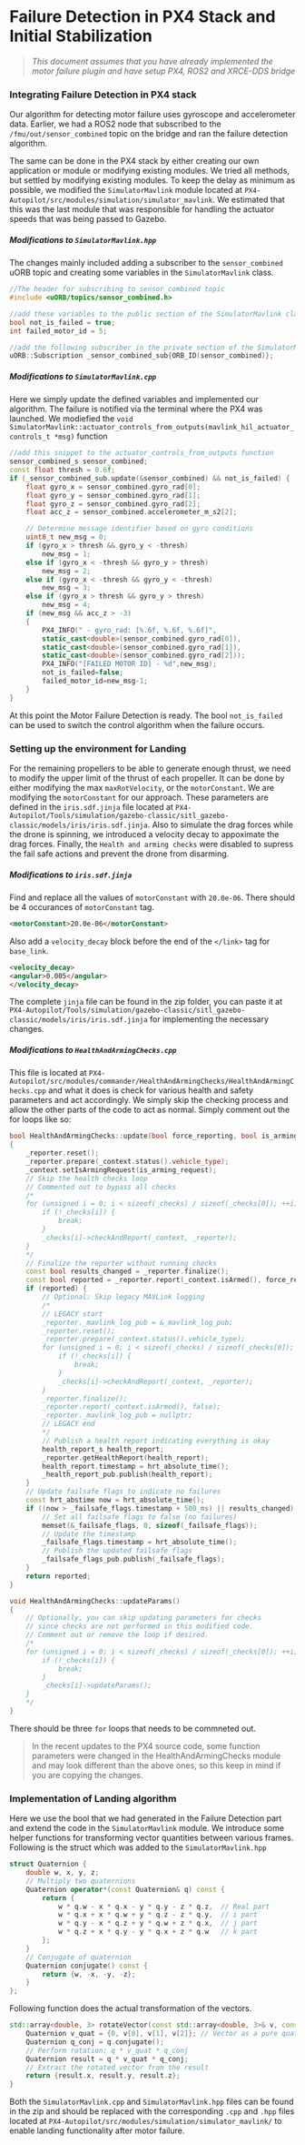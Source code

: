# Failure Detection in PX4 Stack and Initial Stabilization 
>_This document assumes that you have already implemented the motor failure plugin and have setup PX4, ROS2 and  XRCE-DDS bridge_
### Integrating Failure Detection in PX4 stack
Our algorithm for detecting motor failure uses gyroscope and accelerometer data. Earlier, we had a ROS2 node that subscribed to the `/fmu/out/sensor_combined` topic on the bridge and ran the failure detection algorithm.

The same can be done in the PX4 stack by either creating our own application or module or modifying existing modules. We tried all methods, but settled by modifying existing modules. To keep the delay as minimum as possible, we modified the `SimulatorMavlink` module located at `PX4-Autopilot/src/modules/simulation/simulator_mavlink`. We estimated that this was the last module that was responsible for handling the actuator speeds that was being passed to Gazebo.

##### Modifications to `SimulatorMavlink.hpp`
The changes mainly included adding a subscriber to the `sensor_combined` uORB topic and creating some variables in the `SimulatorMavlink` class.
```cpp
//The header for subscribing to sensor_combined topic
#include <uORB/topics/sensor_combined.h>
```

```cpp
//add these variables to the public section of the SimulatorMavlink class
bool not_is_failed = true;
int failed_motor_id = 5;
```
```cpp
//add the following subscriber in the private section of the SimulatorMavlink class
uORB::Subscription _sensor_combined_sub{ORB_ID(sensor_combined)};
```

##### Modifications to `SimulatorMavlink.cpp`
Here we simply update the defined variables and implemented our algorithm. The failure is notified via the terminal where the PX4 was launched. We modiefied the `void SimulatorMavlink::actuator_controls_from_outputs(mavlink_hil_actuator_controls_t *msg)` function
```cpp
//add this snippet to the actuator_controls_from_outputs function
sensor_combined_s sensor_combined;
const float thresh = 0.6f;
if (_sensor_combined_sub.update(&sensor_combined) && not_is_failed) {
    float gyro_x = sensor_combined.gyro_rad[0];
    float gyro_y = sensor_combined.gyro_rad[1];
    float gyro_z = sensor_combined.gyro_rad[2];
    float acc_z = sensor_combined.accelerometer_m_s2[2];

    // Determine message identifier based on gyro conditions
    uint8_t new_msg = 0;
    if (gyro_x > thresh && gyro_y < -thresh)
        new_msg = 1;
    else if (gyro_x < -thresh && gyro_y > thresh)
        new_msg = 2;
    else if (gyro_x < -thresh && gyro_y < -thresh)
        new_msg = 3;
    else if (gyro_x > thresh && gyro_y > thresh)
        new_msg = 4;
    if (new_msg && acc_z > -3)
    {
        PX4_INFO(" - gyro_rad: [%.6f, %.6f, %.6f]",
		static_cast<double>(sensor_combined.gyro_rad[0]),
		static_cast<double>(sensor_combined.gyro_rad[1]),
		static_cast<double>(sensor_combined.gyro_rad[2]));
		PX4_INFO("[FAILED MOTOR ID] - %d",new_msg);
		not_is_failed=false;
		failed_motor_id=new_msg-1;
    }
}
```
At this point the Motor Failure Detection is ready. The bool `not_is_failed` can be used to switch the control algorithm when the failure occurs.


### Setting up the environment for Landing
For the remaining propellers to be able to generate enough thrust, we need to modify the upper limit of the thrust of each propeller. It can be done by either modifying the max `maxRotVelocity`, or the `motorConstant`. We are modifying the `motorConstant` for our approach. These parameters are defined in the `iris.sdf.jinja` file located at `PX4-Autopilot/Tools/simulation/gazebo-classic/sitl_gazebo-classic/models/iris/iris.sdf.jinja`. Also to simulate the drag forces while the drone is spinning, we introduced a velocity decay to appoximate the drag forces. Finally, the `Health and arming checks` were disabled to supress the fail safe actions and prevent the drone from disarming.
##### Modifications to `iris.sdf.jinja`
Find and replace all the values of `motorConstant` with  `20.0e-06`. There should be 4 occurances of `motorConstant` tag.
```html
<motorConstant>20.0e-06</motorConstant>
```
Also add a `velocity_decay` block before the end of the `</link>` tag for `base_link`.
```html
<velocity_decay>
<angular>0.005</angular> 
</velocity_decay>
```

The complete `jinja` file can be found in the zip folder, you can paste it at `PX4-Autopilot/Tools/simulation/gazebo-classic/sitl_gazebo-classic/models/iris/iris.sdf.jinja` for implementing the necessary changes.

##### Modifications to `HealthAndArmingChecks.cpp`
This file is located at `PX4-Autopilot/src/modules/commander/HealthAndArmingChecks/HealthAndArmingChecks.cpp` and what it does is check for various health and safety parameters and act accordingly. We simply skip the checking process and allow the other parts of the code to act as normal. Simply comment out the for loops like so:
```cpp
bool HealthAndArmingChecks::update(bool force_reporting, bool is_arming_request)
{
	_reporter.reset();
	_reporter.prepare(_context.status().vehicle_type);
	_context.setIsArmingRequest(is_arming_request);
	// Skip the health checks loop
	// Commented out to bypass all checks
	/*
	for (unsigned i = 0; i < sizeof(_checks) / sizeof(_checks[0]); ++i) {
		if (!_checks[i]) {
			break;
		}
		_checks[i]->checkAndReport(_context, _reporter);
	}
	*/
	// Finalize the reporter without running checks
	const bool results_changed = _reporter.finalize();
	const bool reported = _reporter.report(_context.isArmed(), force_reporting);
	if (reported) {
		// Optional: Skip legacy MAVLink logging
		/*
		// LEGACY start
		_reporter._mavlink_log_pub = &_mavlink_log_pub;
		_reporter.reset();
		_reporter.prepare(_context.status().vehicle_type);
		for (unsigned i = 0; i < sizeof(_checks) / sizeof(_checks[0]); ++i) {
			if (!_checks[i]) {
				break;
			}
			_checks[i]->checkAndReport(_context, _reporter);
		}
		_reporter.finalize();
		_reporter.report(_context.isArmed(), false);
		_reporter._mavlink_log_pub = nullptr;
		// LEGACY end
		*/
		// Publish a health report indicating everything is okay
		health_report_s health_report;
		_reporter.getHealthReport(health_report);
		health_report.timestamp = hrt_absolute_time();
		_health_report_pub.publish(health_report);
	}
	// Update failsafe flags to indicate no failures
	const hrt_abstime now = hrt_absolute_time();
	if ((now > _failsafe_flags.timestamp + 500_ms) || results_changed) {
		// Set all failsafe flags to false (no failures)
		memset(&_failsafe_flags, 0, sizeof(_failsafe_flags));
		// Update the timestamp
		_failsafe_flags.timestamp = hrt_absolute_time();
		// Publish the updated failsafe flags
		_failsafe_flags_pub.publish(_failsafe_flags);
	}
	return reported;
}

void HealthAndArmingChecks::updateParams()
{
	// Optionally, you can skip updating parameters for checks
	// since checks are not performed in this modified code.
	// Comment out or remove the loop if desired.
	/*
	for (unsigned i = 0; i < sizeof(_checks) / sizeof(_checks[0]); ++i) {
		if (!_checks[i]) {
			break;
		}
		_checks[i]->updateParams();
	}
	*/
}
```
There should be three `for` loops that needs to be commneted out.
> In the recent updates to the PX4 source code, some function parameters were changed in the HealthAndArmingChecks module and may look different than the above ones, so this keep in mind if you are copying the changes. 

### Implementation  of Landing algorithm
Here we use the bool that we had generated in the Failure Detection part and extend the code in the `SimulatorMavlink` module. We introduce some helper functions for transforming vector quantities between various frames.
Following is the struct which was added to the `SimulatorMavlink.hpp` 
```cpp
struct Quaternion {
    double w, x, y, z;
    // Multiply two quaternions
    Quaternion operator*(const Quaternion& q) const {
        return {
            w * q.w - x * q.x - y * q.y - z * q.z,  // Real part
            w * q.x + x * q.w + y * q.z - z * q.y,  // i part
            w * q.y - x * q.z + y * q.w + z * q.x,  // j part
            w * q.z + x * q.y - y * q.x + z * q.w   // k part
        };
    }
    // Conjugate of quaternion
    Quaternion conjugate() const {
        return {w, -x, -y, -z};
    }
};
```
Following function does the actual transformation of the vectors.
```cpp
std::array<double, 3> rotateVector(const std::array<double, 3>& v, const Quaternion& q) {
    Quaternion v_quat = {0, v[0], v[1], v[2]}; // Vector as a pure quaternion
    Quaternion q_conj = q.conjugate();
    // Perform rotation: q * v_quat * q_conj
    Quaternion result = q * v_quat * q_conj;
    // Extract the rotated vector from the result
    return {result.x, result.y, result.z};
}
```
Both the `SimulatorMavlink.cpp` and `SimulatorMavlink.hpp` files can be found in the zip and should be replaced with the corresponding  `.cpp` and `.hpp` files located at `PX4-Autopilot/src/modules/simulation/simulator_mavlink/` to enable landing functionality after motor failure.
```cpp
```


